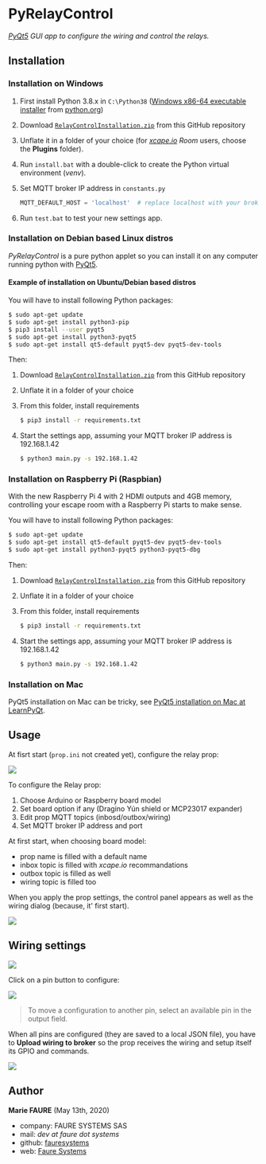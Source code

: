 
# PyRelayControl
*<a href="https://www.learnpyqt.com/" target="_blank">PyQt5</a> GUI app to configure the wiring and control the relays.*


## Installation

### Installation on Windows

1. First install Python 3.8.x in `C:\Python38` ([Windows x86-64 executable installer](https://www.python.org/ftp/python/3.8.2/python-3.8.2-amd64.exe) from <a href="https://www.python.org/downloads/release/python-382/" target="_blank">python.org</a>)

2. Download [`RelayControlInstallation.zip`](https://github.com/xcape-io/RelayProp/raw/master/PyRelayControl/RelayControlInstallation.zip) from this GitHub repository 

3. Unflate it in a folder of your choice (for *<a href="https://xcape.io/" target="_blank">xcape.io</a> Room* users, choose the **Plugins** folder).

4. Run `install.bat` with a double-click to create the Python virtual environment (*venv*).

5. Set MQTT broker IP address in `constants.py`

    ```python
    MQTT_DEFAULT_HOST = 'localhost'  # replace localhost with your broker IP address
    ```

6. Run `test.bat` to test your new settings app.

### Installation on Debian based Linux distros
*PyRelayControl* is a pure python applet so you can install it on any computer running python with <a href="https://www.learnpyqt.com/" target="_blank">PyQt5</a>.

#### Example of installation on Ubuntu/Debian based distros
You will have to install following Python packages:
```bash
$ sudo apt-get update
$ sudo apt-get install python3-pip
$ pip3 install --user pyqt5
$ sudo apt-get install python3-pyqt5
$ sudo apt-get install qt5-default pyqt5-dev pyqt5-dev-tools
```

Then:

1. Download [`RelayControlInstallation.zip`](https://github.com/xcape-io/RelayProp/raw/master/PyRelayControl/RelayControlInstallation.zip) from this GitHub repository 

2. Unflate it in a folder of your choice

3. From this folder, install requirements
    ```bash
    $ pip3 install -r requirements.txt
    ```

4. Start the settings app, assuming your MQTT broker IP address is 192.168.1.42
    ```bash
    $ python3 main.py -s 192.168.1.42
    ```

### Installation on Raspberry Pi (Raspbian)
With the new Raspberry Pi 4 with 2 HDMI outputs and 4GB memory, controlling your escape room with a Raspberry Pi starts to make sense.

You will have to install following Python packages:
```bash
$ sudo apt-get update
$ sudo apt-get install qt5-default pyqt5-dev pyqt5-dev-tools
$ sudo apt-get install python3-pyqt5 python3-pyqt5-dbg
```

Then:

1. Download [`RelayControlInstallation.zip`](https://github.com/xcape-io/RelayProp/raw/master/PyRelayControl/RelayControlInstallation.zip) from this GitHub repository 

2. Unflate it in a folder of your choice

3. From this folder, install requirements
    ```bash
    $ pip3 install -r requirements.txt
    ```

4. Start the settings app, assuming your MQTT broker IP address is 192.168.1.42
    ```bash
    $ python3 main.py -s 192.168.1.42
    ```

### Installation on Mac

PyQt5 installation on Mac can be tricky, see <a href="https://www.learnpyqt.com/installation/installation-mac/" target="_blank">PyQt5 installation on Mac at LearnPyQt</a>.


## Usage
At fisrt start (`prop.ini` not created yet), configure the relay prop:

![](https://github.com/xcape-io/RelayProp/blob/master/docs/screenshots/configure-prop.png?raw=true)

To configure the Relay prop:

1. Choose Arduino or Raspberry board model
2. Set board option if any (Dragino Yún shield or MCP23017 expander)
3. Edit prop MQTT topics (inbosd/outbox/wiring)
4. Set MQTT broker IP address and port 

At first start, when choosing board model:

* prop name is filled with a default name
* inbox topic is filled with *xcape.io* recommandations
* outbox topic is filled as well
* wiring topic is filled too

When you apply the prop settings, the control panel appears as well as the wiring dialog (because, it' first start).

![](https://github.com/xcape-io/RelayProp/blob/master/docs/screenshots/configure-prop-apply.png?raw=true)


## Wiring settings

![](https://github.com/xcape-io/RelayProp/blob/master/docs/screenshots/wiring-start.png?raw=true)

Click on a pin button to configure:

![](https://github.com/xcape-io/RelayProp/blob/master/docs/screenshots/pyrelaysettings-pin.png?raw=true)

> To move a configuration to another pin, select an available pin in the output field.

When all pins are configured (they are saved to a local JSON file), you have to **Upload wiring to broker** so the prop receives the wiring and setup itself its GPIO and commands.

![](https://github.com/xcape-io/RelayProp/blob/master/docs/screenshots/wiring.png?raw=true)






## Author

**Marie FAURE** (May 13th, 2020)
* company: FAURE SYSTEMS SAS
* mail: *dev at faure dot systems*
* github: <a href="https://github.com/fauresystems?tab=repositories" target="_blank">fauresystems</a>
* web: <a href="https://faure.systems/" target="_blank">Faure Systems</a>